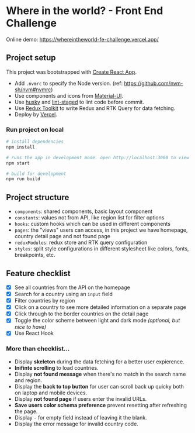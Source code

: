 # Where in the world? - Front End Challenge

Online demo: https://whereintheworld-fe-challenge.vercel.app/

## Project setup

This project was bootstrapped with [Create React App](https://github.com/facebook/create-react-app).

- Add `.nvmrc` to specify the Node version. (ref: https://github.com/nvm-sh/nvm#nvmrc)
- Use components and icons from [Material-UI](https://next--material-ui-docs.netlify.app/zh/).
- Use [husky](https://github.com/typicode/husky) and [lint-staged](https://github.com/okonet/lint-staged) to lint code before commit.
- Use [Redux Toolkit](https://github.com/reduxjs/redux-toolkit) to write Redux and RTK Query for data fetching.
- Deploy by [Vercel](https://vercel.com/dashboard).

### Run project on local

```bash
# install dependencies
npm install

# runs the app in development mode. open http://localhost:3000 to view it in the browser.
npm start

# build for development
npm run build
```

## Project structure

- `components`: shared components, basic layout component
- `constants`: values not from API, like region list for filter options
- `hooks`: custom hooks which can be used in different components
- `pages`: the "views" users can access, in this project we have homepage, country detail page and not found page
- `reduxModules`: redux store and RTK query configuration
- `styles`: split style configurations in different stylesheet like colors, fonts, breakpoints, etc.

## Feature checklist

- [x] See all countries from the API on the homepage
- [x] Search for a country using an `input` field
- [x] Filter countries by region
- [x] Click on a country to see more detailed information on a separate page
- [x] Click through to the border countries on the detail page
- [x] Toggle the color scheme between light and dark mode _(optional, but nice to have)_
- [x] Use React Hook

### More than checklist...

- Display **skeleton** during the data fetching for a better user expierence.
- **Inifinte scrolling** to load countries.
- Display **not found message** when there's no match in the search name and region.
- Display the **back to top button** for user can scroll back up quicky both on laptop and mobile devices.
- Display **not found page** if users enter the invalid URLs.
- **Save users color schema preference** prevent resetting after refreshing the page.
- Display `-` for empty field instead of leaving it the blank.
- Display the error message for invalid country code.

###
